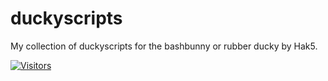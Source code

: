 # duckyscripts
My collection of duckyscripts for the bashbunny or rubber ducky by Hak5.


[![Visitors](https://api.visitorbadge.io/api/visitors?path=https%3A%2F%2Fgithub.com%2Fsunsetorange1%2Fduckyscripts&labelColor=%2337d67a&countColor=%23263759)](https://visitorbadge.io/status?path=https%3A%2F%2Fgithub.com%2Fsunsetorange1%2Fduckyscripts)
